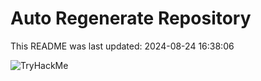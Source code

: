 # Auto Regenerate Repository

This README was last updated: 2024-08-24 16:38:06

 ![TryHackMe](https://tryhackme.com/badge/533634)